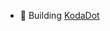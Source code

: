 - 👋 Building [KodaDot]([url](https://twitter.com/helloitsdamsky))

<!---
cryptodamsky/cryptodamsky is a ✨ special ✨ repository because its `README.md` (this file) appears on your GitHub profile.
You can click the Preview link to take a look at your 